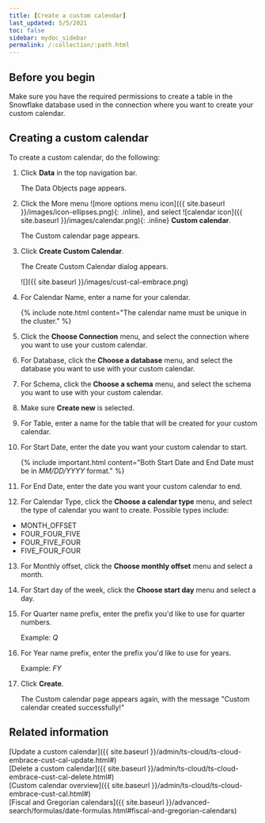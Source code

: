 ```yaml
---
title: [Create a custom calendar]
last_updated: 5/5/2021
toc: false
sidebar: mydoc_sidebar
permalink: /:collection/:path.html
---
```


## Before you begin

Make sure you have the required permissions to create a table in the Snowflake database used in the connection where you want to create your custom calendar.

## Creating a custom calendar

To create a custom calendar, do the following:

1. Click **Data** in the top navigation bar.

   The Data Objects page appears.

2. Click the More menu ![more options menu icon]({{ site.baseurl }}/images/icon-ellipses.png){: .inline}, and select ![calendar icon]({{ site.baseurl }}/images/calendar.png){: .inline} **Custom calendar**.

   The Custom calendar page appears.

3. Click **Create Custom Calendar**.

   The Create Custom Calendar dialog appears.

   ![]({{ site.baseurl }}/images/cust-cal-embrace.png)

4. For Calendar Name, enter a name for your calendar.

   {% include note.html content="The calendar name must be unique in the cluster." %}

5. Click the **Choose Connection** menu, and select the connection where you want to use your custom calendar.

6. For Database, click the **Choose a database** menu, and select the database you want to use with your custom calendar.

7. For Schema, click the **Choose a schema** menu, and select the schema you want to use with your custom calendar.

8. Make sure **Create new** is selected.

9. For Table, enter a name for the table that will be created for your custom calendar.

10. For Start Date, enter the date you want your custom calendar to start.

    {% include important.html content="Both Start Date and End Date must be in *MM/DD/YYYY* format." %}

11. For End Date, enter the date you want your custom calendar to end.

12. For Calendar Type, click the **Choose a calendar type** menu, and select the type of calendar you want to create. Possible types include:
- MONTH_OFFSET
- FOUR_FOUR_FIVE
- FOUR_FIVE_FOUR
- FIVE_FOUR_FOUR

13. For Monthly offset, click the **Choose monthly offset** menu and select a month.

14. For Start day of the week, click the **Choose start day** menu and select a day.

15. For Quarter name prefix, enter the prefix you'd like to use for quarter numbers.

    Example: *Q*

16. For Year name prefix, enter the prefix you'd like to use for years.   

    Example: *FY*

17. Click **Create**.

    The Custom calendar page appears again, with the message "Custom calendar created successfully!"

## Related information

[Update a custom calendar]({{ site.baseurl }}/admin/ts-cloud/ts-cloud-embrace-cust-cal-update.html#)   
[Delete a custom calendar]({{ site.baseurl }}/admin/ts-cloud/ts-cloud-embrace-cust-cal-delete.html#)   
[Custom calendar overview]({{ site.baseurl }}/admin/ts-cloud/ts-cloud-embrace-cust-cal.html#)   
[Fiscal and Gregorian calendars]({{ site.baseurl }}/advanced-search/formulas/date-formulas.html#fiscal-and-gregorian-calendars)
